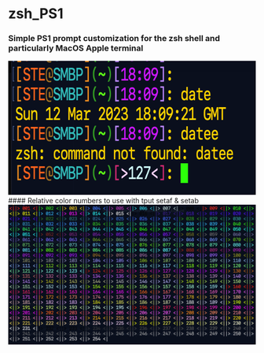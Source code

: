 # zsh_PS1
### Simple PS1 prompt customization for the zsh shell and particularly MacOS Apple terminal
<img src="https://github.com/Stephen-Harold/zsh_PS1/blob/ffadb38893fb802b0045a5efc05a28270020e6a5/Prompt%20with%20more%20colors.png" width="658" height="272" />
#### Relative color numbers to use with tput setaf & setab
<img src="https://github.com/Stephen-Harold/zsh_PS1/blob/ffadb38893fb802b0045a5efc05a28270020e6a5/tput%20color%20numbers.png" />

